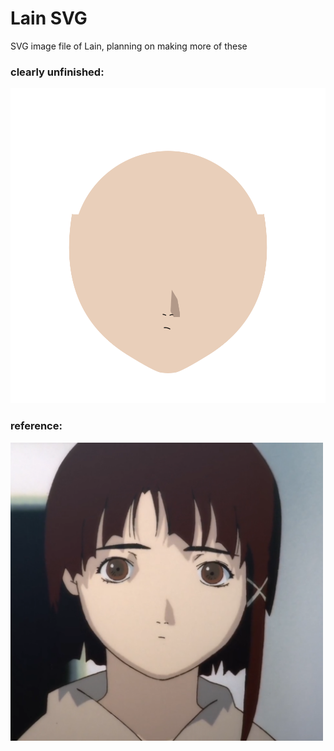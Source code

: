 # Lain SVG

SVG image file of Lain, planning on making more of these

### clearly unfinished:
![unfinished Lain face](https://raw.githubusercontent.com/Zilezia/lain-svg/main/svg/lain_sim_stair.svg)

### reference:
<img src='assets/wharlain.png' width='500px'/>
